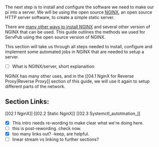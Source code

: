 
The next step is to install and configure the software we need to make our pi into a server. We will be using the open source [NGINX](https://www.nginx.com/), an open source HTTP server software, to create a simple static server. 

There are  [many other ways to install NGINX](https://docs.nginx.com/nginx/admin-guide/installing-nginx/installing-nginx-open-source/) and several other version of NGINX that can be used. This guide outlines the methods we used for ServPub using the open source version of NGINX.

This section will take us through all steps needed to install, configure and implement some automated jobs in NGINX that are needed to setup a server.  

- [ ] What is NGINX/server, short explanaition

NGINX has many other uses, and in the [[04.1 NginX for Reverse Proxy|Reverse Proxy]] section of this guide, we will use it again to setup different parts of the network.
## Section Links:
[[02.1 NginX]]
[[02.2 Static NginX]]
[[02.3 Systemctl_autotmation_]]

- [x] This intro needs re-wording to make clear what we're doing here.
- [ ] this is post-rewording. check now.
- [x] too many links out? -keep, are helpful.
- [ ] linear stream vs linking to further sections?